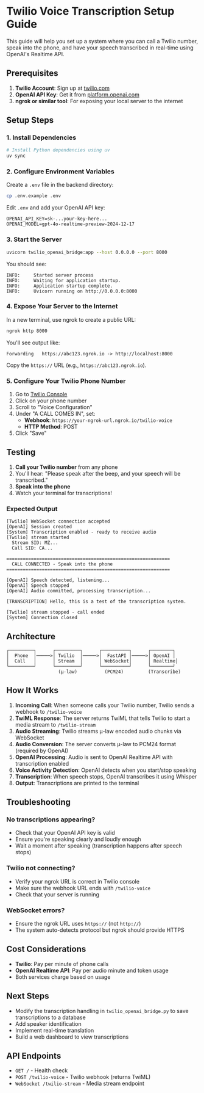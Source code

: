 # Twilio Voice Transcription Setup Guide

This guide will help you set up a system where you can call a Twilio number, speak into the phone, and have your speech transcribed in real-time using OpenAI's Realtime API.

## Prerequisites

1. **Twilio Account**: Sign up at [twilio.com](https://www.twilio.com)
2. **OpenAI API Key**: Get it from [platform.openai.com](https://platform.openai.com)
3. **ngrok or similar tool**: For exposing your local server to the internet

## Setup Steps

### 1. Install Dependencies

```bash
# Install Python dependencies using uv
uv sync
```

### 2. Configure Environment Variables

Create a `.env` file in the backend directory:

```bash
cp .env.example .env
```

Edit `.env` and add your OpenAI API key:
```
OPENAI_API_KEY=sk-...your-key-here...
OPENAI_MODEL=gpt-4o-realtime-preview-2024-12-17
```

### 3. Start the Server

```bash
uvicorn twilio_openai_bridge:app --host 0.0.0.0 --port 8000
```

You should see:
```
INFO:     Started server process
INFO:     Waiting for application startup.
INFO:     Application startup complete.
INFO:     Uvicorn running on http://0.0.0.0:8000
```

### 4. Expose Your Server to the Internet

In a new terminal, use ngrok to create a public URL:

```bash
ngrok http 8000
```

You'll see output like:
```
Forwarding   https://abc123.ngrok.io -> http://localhost:8000
```

Copy the `https://` URL (e.g., `https://abc123.ngrok.io`).

### 5. Configure Your Twilio Phone Number

1. Go to [Twilio Console](https://console.twilio.com/us1/develop/phone-numbers/manage/incoming)
2. Click on your phone number
3. Scroll to "Voice Configuration"
4. Under "A CALL COMES IN", set:
   - **Webhook**: `https://your-ngrok-url.ngrok.io/twilio-voice`
   - **HTTP Method**: POST
5. Click "Save"

## Testing

1. **Call your Twilio number** from any phone
2. You'll hear: "Please speak after the beep, and your speech will be transcribed."
3. **Speak into the phone**
4. Watch your terminal for transcriptions!

### Expected Output

```
[Twilio] WebSocket connection accepted
[OpenAI] Session created
[System] Transcription enabled - ready to receive audio
[Twilio] stream started
  Stream SID: MZ...
  Call SID: CA...

============================================================
  CALL CONNECTED - Speak into the phone
============================================================

[OpenAI] Speech detected, listening...
[OpenAI] Speech stopped
[OpenAI] Audio committed, processing transcription...

[TRANSCRIPTION] Hello, this is a test of the transcription system.

[Twilio] stream stopped - call ended
[System] Connection closed
```

## Architecture

```
┌─────────┐      ┌─────────┐      ┌──────────┐      ┌────────┐
│  Phone  │─────>│ Twilio  │─────>│  FastAPI │─────>│ OpenAI │
│  Call   │      │ Stream  │      │ WebSocket│      │ Realtime│
└─────────┘      └─────────┘      └──────────┘      └────────┘
                   (μ-law)          (PCM24)         (Transcribe)
```

## How It Works

1. **Incoming Call**: When someone calls your Twilio number, Twilio sends a webhook to `/twilio-voice`
2. **TwiML Response**: The server returns TwiML that tells Twilio to start a media stream to `/twilio-stream`
3. **Audio Streaming**: Twilio streams μ-law encoded audio chunks via WebSocket
4. **Audio Conversion**: The server converts μ-law to PCM24 format (required by OpenAI)
5. **OpenAI Processing**: Audio is sent to OpenAI Realtime API with transcription enabled
6. **Voice Activity Detection**: OpenAI detects when you start/stop speaking
7. **Transcription**: When speech stops, OpenAI transcribes it using Whisper
8. **Output**: Transcriptions are printed to the terminal

## Troubleshooting

### No transcriptions appearing?

- Check that your OpenAI API key is valid
- Ensure you're speaking clearly and loudly enough
- Wait a moment after speaking (transcription happens after speech stops)

### Twilio not connecting?

- Verify your ngrok URL is correct in Twilio console
- Make sure the webhook URL ends with `/twilio-voice`
- Check that your server is running

### WebSocket errors?

- Ensure the ngrok URL uses `https://` (not `http://`)
- The system auto-detects protocol but ngrok should provide HTTPS

## Cost Considerations

- **Twilio**: Pay per minute of phone calls
- **OpenAI Realtime API**: Pay per audio minute and token usage
- Both services charge based on usage

## Next Steps

- Modify the transcription handling in `twilio_openai_bridge.py` to save transcriptions to a database
- Add speaker identification
- Implement real-time translation
- Build a web dashboard to view transcriptions

## API Endpoints

- `GET /` - Health check
- `POST /twilio-voice` - Twilio webhook (returns TwiML)
- `WebSocket /twilio-stream` - Media stream endpoint


